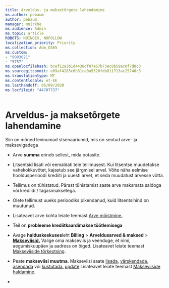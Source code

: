 ```yaml
---
title: Arveldus- ja maksetõrgete lahendamine
ms.author: pebaum
author: pebaum
manager: mnirkhe
ms.audience: Admin
ms.topic: article
ROBOTS: NOINDEX, NOFOLLOW
localization_priority: Priority
ms.collection: Adm_O365
ms.custom:
- "9003021"
- "5757"
ms.openlocfilehash: bcef12a3b1d4438df07a67b73ec8b59ac0f7d8c3
ms.sourcegitcommit: e09af4285c6b81ca0a5320fdb811713ac25748c3
ms.translationtype: MT
ms.contentlocale: et-EE
ms.lasthandoff: 06/09/2020
ms.locfileid: "44707737"
---
```

# <a name="resolving-billing-and-payment-errors"></a>Arveldus- ja maksetõrgete lahendamine

Siin on mõned levinumad stsenaariumid, mis on seotud arve- ja maksevigadega

- Arve **summa** erineb sellest, mida ootasite.
- Litsentsid lisati või eemaldati teie tellimusest. Kui litsentse muudetakse vahekokkuvõtet, kajastub see järgmisel arvel. Võite näha eelmise hooldusperioodi krediiti ja uuesti arvet, et seda muudatust arvesse võtta.
- Tellimus on tühistatud. Pärast tühistamist saate arve maksmata saldoga või krediidi / tagasimaksetega.
- Olete tellimust uueks perioodiks pikendanud, kuid litsentsihind on muutunud.
- Lisateavet arve kohta leiate teemast [Arve mõistmine.](https://docs.microsoft.com/microsoft-365/commerce/billing-and-payments/understand-your-invoice2)
- Teil on **probleeme krediitkaardimakse töötlemisega**
- Avage **halduskeskuses**leht **Billing**   >   **Arveldusarved & maksed**   >   **[Makseviisid.](https://go.microsoft.com/fwlink/p/?linkid=2018806)** Valige oma makseviis ja veenduge, et nimi, aegumiskuupäev ja aadress on õiged. Lisateavet leiate teemast [Makseviiside tõrkeotsing](https://docs.microsoft.com/microsoft-365/commerce/billing-and-payments/manage-payment-methods#troubleshoot-payment-methods).

- Peate **makseviisi muutma**. Makseviisi saate [lisada,](https://docs.microsoft.com/microsoft-365/commerce/billing-and-payments/manage-payment-methods?view=o365-worldwide#add-a-payment-method) [värskendada, asendada](https://docs.microsoft.com/microsoft-365/commerce/billing-and-payments/manage-payment-methods?view=o365-worldwide#replace-a-payment-method) või [kustutada.](https://docs.microsoft.com/microsoft-365/commerce/billing-and-payments/manage-payment-methods?view=o365-worldwide#delete-a-payment-method) [update](https://docs.microsoft.com/microsoft-365/commerce/billing-and-payments/manage-payment-methods?view=o365-worldwide#update-payment-method-details) Lisateavet leiate teemast [Makseviiside haldamine](https://docs.microsoft.com/microsoft-365/commerce/billing-and-payments/manage-payment-methods?view=o365-worldwide).
- 